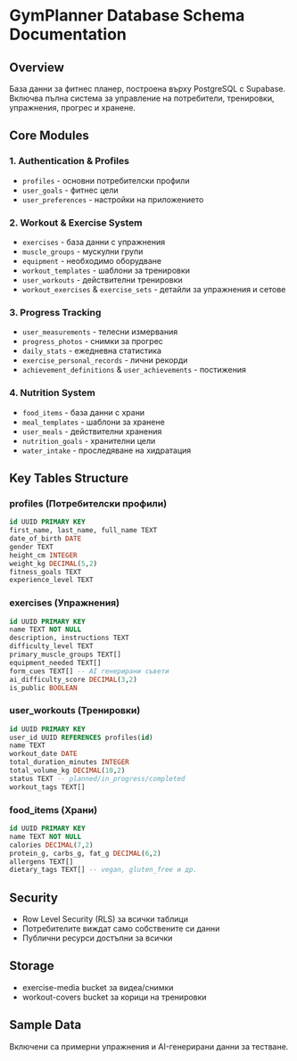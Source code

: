 # GymPlanner Database Schema Documentation

## Overview
База данни за фитнес планер, построена върху PostgreSQL с Supabase. Включва пълна система за управление на потребители, тренировки, упражнения, прогрес и хранене.

## Core Modules

### 1. Authentication & Profiles
- `profiles` - основни потребителски профили
- `user_goals` - фитнес цели
- `user_preferences` - настройки на приложението

### 2. Workout & Exercise System  
- `exercises` - база данни с упражнения
- `muscle_groups` - мускулни групи
- `equipment` - необходимо оборудване
- `workout_templates` - шаблони за тренировки
- `user_workouts` - действителни тренировки
- `workout_exercises` & `exercise_sets` - детайли за упражнения и сетове

### 3. Progress Tracking
- `user_measurements` - телесни измервания
- `progress_photos` - снимки за прогрес
- `daily_stats` - ежедневна статистика
- `exercise_personal_records` - лични рекорди
- `achievement_definitions` & `user_achievements` - постижения

### 4. Nutrition System
- `food_items` - база данни с храни
- `meal_templates` - шаблони за хранене
- `user_meals` - действителни хранения
- `nutrition_goals` - хранителни цели
- `water_intake` - проследяване на хидратация

## Key Tables Structure

### profiles (Потребителски профили)
```sql
id UUID PRIMARY KEY
first_name, last_name, full_name TEXT
date_of_birth DATE
gender TEXT
height_cm INTEGER
weight_kg DECIMAL(5,2)
fitness_goals TEXT
experience_level TEXT
```

### exercises (Упражнения)
```sql
id UUID PRIMARY KEY
name TEXT NOT NULL
description, instructions TEXT
difficulty_level TEXT
primary_muscle_groups TEXT[]
equipment_needed TEXT[]
form_cues TEXT[] -- AI генерирани съвети
ai_difficulty_score DECIMAL(3,2)
is_public BOOLEAN
```

### user_workouts (Тренировки)
```sql
id UUID PRIMARY KEY
user_id UUID REFERENCES profiles(id)
name TEXT
workout_date DATE
total_duration_minutes INTEGER
total_volume_kg DECIMAL(10,2)
status TEXT -- planned/in_progress/completed
workout_tags TEXT[]
```

### food_items (Храни)
```sql
id UUID PRIMARY KEY
name TEXT NOT NULL
calories DECIMAL(7,2)
protein_g, carbs_g, fat_g DECIMAL(6,2)
allergens TEXT[]
dietary_tags TEXT[] -- vegan, gluten_free и др.
```

## Security
- Row Level Security (RLS) за всички таблици
- Потребителите виждат само собствените си данни
- Публични ресурси достъпни за всички

## Storage
- exercise-media bucket за видеа/снимки
- workout-covers bucket за корици на тренировки

## Sample Data
Включени са примерни упражнения и AI-генерирани данни за тестване. 